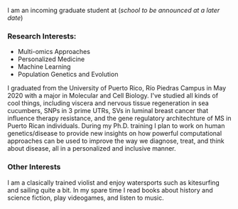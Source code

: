 I am an incoming graduate student at (*school to be announced at a later date*)

### Research Interests:
  * Multi-omics Approaches
  * Personalized Medicine
  * Machine Learning
  * Population Genetics and Evolution

I graduated from the University of Puerto Rico, Río Piedras Campus in May 2020 with a major in Molecular and Cell Biology. I've studied all kinds of cool things, including viscera and nervous tissue regeneration in sea cucumbers, SNPs in 3 prime UTRs, SVs in luminal breast cancer that influence therapy resistance, and the gene regulatory architechture of MS in Puerto Rican individuals. During my Ph.D. training I plan to work on human genetics/disease to provide new insights on how powerful computational approaches can be used to improve the way we diagnose, treat, and think about disease, all in a personalized and inclusive manner. 

### Other Interests
I am a clasically trained violist and enjoy watersports such as kitesurfing and sailing quite a bit. In my spare time I read books about history and science fiction, play videogames, and listen to music.
